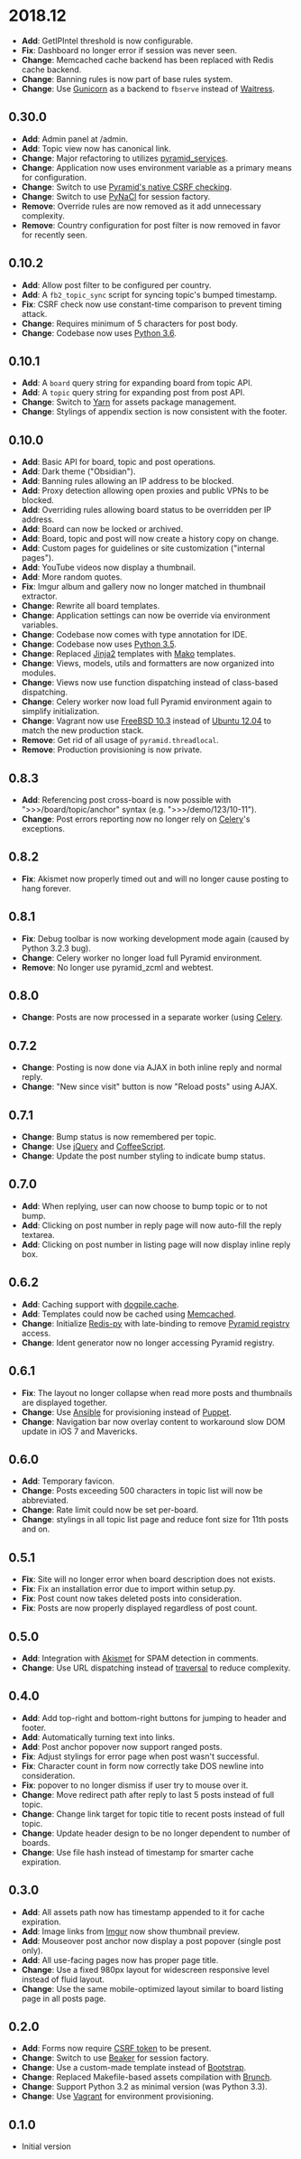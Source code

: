 # 2018.12

-   **Add**: GetIPIntel threshold is now configurable.
-   **Fix**: Dashboard no longer error if session was never seen.
-   **Change**: Memcached cache backend has been replaced with Redis cache backend.
-   **Change**: Banning rules is now part of base rules system.
-   **Change**: Use [Gunicorn](https://gunicorn.org/) as a backend to `fbserve` instead of [Waitress](https://docs.pylonsproject.org/projects/waitress/en/latest/).

## 0.30.0

-   **Add**: Admin panel at /admin.
-   **Add**: Topic view now has canonical link.
-   **Change**: Major refactoring to utilizes [pyramid_services](https://github.com/mmerickel/pyramid_services).
-   **Change**: Application now uses environment variable as a primary means for configuration.
-   **Change**: Switch to use [Pyramid's native CSRF checking](https://docs.pylonsproject.org/projects/pyramid/en/latest/api/csrf.html).
-   **Change**: Switch to use [PyNaCl](https://github.com/Pylons/pyramid_nacl_session/) for session factory.
-   **Remove**: Override rules are now removed as it add unnecessary complexity.
-   **Remove**: Country configuration for post filter is now removed in favor for recently seen.

## 0.10.2

-   **Add**: Allow post filter to be configured per country.
-   **Add**: A `fb2_topic_sync` script for syncing topic's bumped timestamp.
-   **Fix**: CSRF check now use constant-time comparison to prevent timing attack.
-   **Change**: Requires minimum of 5 characters for post body.
-   **Change**: Codebase now uses [Python 3.6](https://docs.python.org/3.6/whatsnew/changelog.html#python-3-6-4-final).

## 0.10.1

-   **Add**: A `board` query string for expanding board from topic API.
-   **Add**: A `topic` query string for expanding post from post API.
-   **Change**: Switch to [Yarn](https://yarnpkg.com/) for assets package management.
-   **Change**: Stylings of appendix section is now consistent with the footer.

## 0.10.0

-   **Add**: Basic API for board, topic and post operations.
-   **Add**: Dark theme ("Obsidian").
-   **Add**: Banning rules allowing an IP address to be blocked.
-   **Add**: Proxy detection allowing open proxies and public VPNs to be blocked.
-   **Add**: Overriding rules allowing board status to be overridden per IP address.
-   **Add**: Board can now be locked or archived.
-   **Add**: Board, topic and post will now create a history copy on change.
-   **Add**: Custom pages for guidelines or site customization ("internal pages").
-   **Add**: YouTube videos now display a thumbnail.
-   **Add**: More random quotes.
-   **Fix**: Imgur album and gallery now no longer matched in thumbnail extractor.
-   **Change**: Rewrite all board templates.
-   **Change**: Application settings can now be override via environment variables.
-   **Change**: Codebase now comes with type annotation for IDE.
-   **Change**: Codebase now uses [Python 3.5](https://docs.python.org/3.5/whatsnew/changelog.html#python-3-5-2).
-   **Change**: Replaced [Jinja2](http://jinja.pocoo.org/) templates with [Mako](http://www.makotemplates.org/) templates.
-   **Change**: Views, models, utils and formatters are now organized into modules.
-   **Change**: Views now use function dispatching instead of class-based dispatching.
-   **Change**: Celery worker now load full Pyramid environment again to simplify initialization.
-   **Change**: Vagrant now use [FreeBSD 10.3](https://www.freebsd.org/) instead of [Ubuntu 12.04](http://releases.ubuntu.com/precise/) to match the new production stack.
-   **Remove**: Get rid of all usage of `pyramid.threadlocal`.
-   **Remove**: Production provisioning is now private.

## 0.8.3

-   **Add**: Referencing post cross-board is now possible with ">>>/board/topic/anchor" syntax (e.g. ">>>/demo/123/10-11").
-   **Change**: Post errors reporting now no longer rely on [Celery](http://www.celeryproject.org)'s exceptions.

## 0.8.2

-   **Fix**: Akismet now properly timed out and will no longer cause posting to hang forever.

## 0.8.1

-   **Fix**: Debug toolbar is now working development mode again (caused by Python 3.2.3 bug).
-   **Change**: Celery worker no longer load full Pyramid environment.
-   **Remove**: No longer use pyramid_zcml and webtest.

## 0.8.0

-   **Change**: Posts are now processed in a separate worker (using [Celery](http://www.celeryproject.org).

## 0.7.2

-   **Change**: Posting is now done via AJAX in both inline reply and normal reply.
-   **Change**: "New since visit" button is now "Reload posts" using AJAX.

## 0.7.1

-   **Change**: Bump status is now remembered per topic.
-   **Change**: Use [jQuery](http://jquery.com) and [CoffeeScript](http://coffeescript.org).
-   **Change**: Update the post number styling to indicate bump status.

## 0.7.0

-   **Add**: When replying, user can now choose to bump topic or to not bump.
-   **Add**: Clicking on post number in reply page will now auto-fill the reply textarea.
-   **Add**: Clicking on post number in listing page will now display inline reply box.

## 0.6.2

-   **Add**: Caching support with [dogpile.cache](http://dogpilecache.readthedocs.org).
-   **Add**: Templates could now be cached using [Memcached](http://memcached.org).
-   **Change**: Initialize [Redis-py](https://redis-py.readthedocs.org) with late-binding to remove [Pyramid registry](http://docs.pylonsproject.org/projects/pyramid/en/latest/glossary.html#term-application-registry) access.
-   **Change**: Ident generator now no longer accessing Pyramid registry.

## 0.6.1

-   **Fix**: The layout no longer collapse when read more posts and thumbnails are displayed together.
-   **Change**: Use [Ansible](http://www.ansibleworks.com) for provisioning instead of [Puppet](http://puppetlabs.com).
-   **Change**: Navigation bar now overlay content to workaround slow DOM update in iOS 7 and Mavericks.

## 0.6.0

-   **Add**: Temporary favicon.
-   **Change**: Posts exceeding 500 characters in topic list will now be abbreviated.
-   **Change**: Rate limit could now be set per-board.
-   **Change**: stylings in all topic list page and reduce font size for 11th posts and on.

## 0.5.1

-   **Fix**: Site will no longer error when board description does not exists.
-   **Fix**: Fix an installation error due to import within setup.py.
-   **Fix**: Post count now takes deleted posts into consideration.
-   **Fix**: Posts are now properly displayed regardless of post count.

## 0.5.0

-   **Add**: Integration with [Akismet](http://akismet.com) for SPAM detection in comments.
-   **Change**: Use URL dispatching instead of [traversal](http://docs.pylonsproject.org/projects/pyramid/en/latest/narr/traversal.html) to reduce complexity.

## 0.4.0

-   **Add**: Add top-right and bottom-right buttons for jumping to header and footer.
-   **Add**: Automatically turning text into links.
-   **Add**: Post anchor popover now support ranged posts.
-   **Fix**: Adjust stylings for error page when post wasn't successful.
-   **Fix**: Character count in form now correctly take DOS newline into consideration.
-   **Fix**: popover to no longer dismiss if user try to mouse over it.
-   **Change**: Move redirect path after reply to last 5 posts instead of full topic.
-   **Change**: Change link target for topic title to recent posts instead of full topic.
-   **Change**: Update header design to be no longer dependent to number of boards.
-   **Change**: Use file hash instead of timestamp for smarter cache expiration.

## 0.3.0

-   **Add**: All assets path now has timestamp appended to it for cache expiration.
-   **Add**: Image links from [Imgur](https://imgur.com) now show thumbnail preview.
-   **Add**: Mouseover post anchor now display a post popover (single post only).
-   **Add**: All use-facing pages now has proper page title.
-   **Change**: Use a fixed 980px layout for widescreen responsive level instead of fluid layout.
-   **Change**: Use the same mobile-optimized layout similar to board listing page in all posts page.

## 0.2.0

-   **Add**: Forms now require [CSRF token](http://wtforms.simplecodes.com/docs/1.0.3/ext.html#module-wtforms.ext.csrf) to be present.
-   **Change**: Switch to use [Beaker](https://github.com/Pylons/pyramid_beaker/) for session factory.
-   **Change**: Use a custom-made template instead of [Bootstrap](http://twitter.github.com/bootstrap/).
-   **Change**: Replaced Makefile-based assets compilation with [Brunch](http://brunch.io/).
-   **Change**: Support Python 3.2 as minimal version (was Python 3.3).
-   **Change**: Use [Vagrant](http://www.vagrantup.com/) for environment provisioning.

## 0.1.0

-   Initial version
